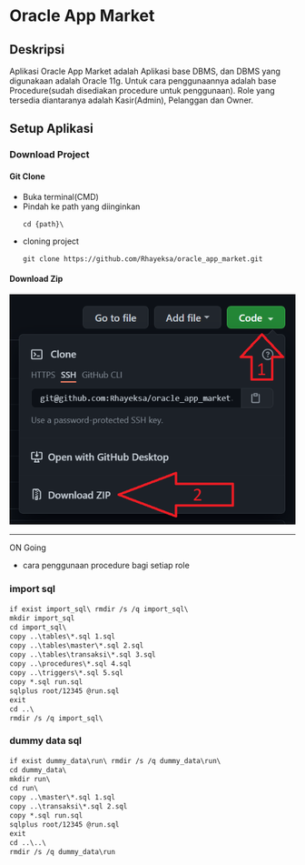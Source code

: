 # Oracle App Market

## Deskripsi

Aplikasi Oracle App Market adalah Aplikasi base DBMS, dan DBMS yang digunakaan adalah Oracle 11g. Untuk cara penggunaannya adalah base Procedure(sudah disediakan procedure untuk penggunaan).
Role yang tersedia diantaranya adalah Kasir(Admin), Pelanggan dan Owner.

## Setup Aplikasi

### Download Project

#### Git Clone

- Buka terminal(CMD)
- Pindah ke path yang diinginkan
  ```
  cd {path}\
  ```
- cloning project
  ```
  git clone https://github.com/Rhayeksa/oracle_app_market.git
  ```

#### Download Zip

![1](documentation/download%20project%20zip.png)

---

ON Going

- cara penggunaan procedure bagi setiap role

### import sql

```import sql
if exist import_sql\ rmdir /s /q import_sql\
mkdir import_sql
cd import_sql\
copy ..\tables\*.sql 1.sql
copy ..\tables\master\*.sql 2.sql
copy ..\tables\transaksi\*.sql 3.sql
copy ..\procedures\*.sql 4.sql
copy ..\triggers\*.sql 5.sql
copy *.sql run.sql
sqlplus root/12345 @run.sql
exit
cd ..\
rmdir /s /q import_sql\
```

### dummy data sql

```dummy data
if exist dummy_data\run\ rmdir /s /q dummy_data\run\
cd dummy_data\
mkdir run\
cd run\
copy ..\master\*.sql 1.sql
copy ..\transaksi\*.sql 2.sql
copy *.sql run.sql
sqlplus root/12345 @run.sql
exit
cd ..\..\
rmdir /s /q dummy_data\run
```
